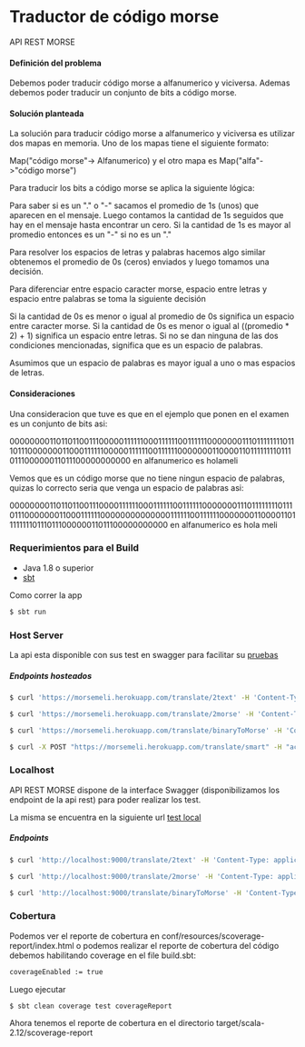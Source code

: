 # Traductor de código morse 


API REST MORSE


#### Definición del problema

Debemos poder traducir código morse a alfanumerico y viciversa. Ademas debemos poder traducir un conjunto de bits a código morse.


#### Solución planteada
La solución para traducir código morse a alfanumerico y viciversa es utilizar dos mapas en memoria. Uno de los mapas tiene el siguiente formato:

Map("código morse"-> Alfanumerico) y el otro mapa es Map("alfa"->"código morse")

Para traducir los bits a código morse se aplica la siguiente lógica:

Para saber si es un "." o "-" sacamos el promedio de 1s (unos) que aparecen en el mensaje. Luego contamos la cantidad de 1s seguidos que hay en el mensaje hasta encontrar un cero. Si la cantidad de 1s es mayor al promedio entonces es un "-" si no es un "." 


Para resolver los espacios de letras y palabras hacemos algo similar obtenemos el promedio de 0s (ceros) enviados y luego tomamos una decisión.

Para diferenciar entre espacio caracter morse, espacio entre letras y espacio entre palabras se toma la siguiente decisión

Si la cantidad de 0s es menor o igual al promedio de 0s significa un espacio entre caracter morse.
Si la cantidad de 0s es menor o igual al ((promedio * 2) + 1) significa un espacio entre letras.
Si no se dan ninguna de las dos condiciones mencionadas, significa que es un espacio de palabras.

Asumimos que un espacio de palabras es mayor igual a uno o mas espacios de letras.

#### Consideraciones

Una consideracion que tuve es que en el ejemplo que ponen en el examen es un conjunto de bits asi:

000000001101101100111000001111110001111110011111100000001110111111110111011100000001100011111100000111111001111110000000110000110111111110111011100000011011100000000000 en alfanumerico es holameli
 
Vemos que es un código morse que no tiene ningun espacio de palabras, quizas lo correcto seria que venga un espacio de palabras asi:

00000000110110110011100001111110001111110011111100000001110111111110111011100000001100011111100000000000000111111001111110000000110000110111111110111011100000011011100000000000 en alfanumerico es hola meli

### Requerimientos para el Build

* Java 1.8 o superior
* [sbt]


Como correr la app 

```sh
$ sbt run
```

### Host Server

La api esta disponible con sus test en swagger para facilitar su [pruebas]

##### Endpoints hosteados

```sh
$ curl 'https://morsemeli.herokuapp.com/translate/2text' -H 'Content-Type: application/json' --data-binary $'{"text": ".... --- .-.. .-"}'

$ curl 'https://morsemeli.herokuapp.com/translate/2morse' -H 'Content-Type: application/json' --data-binary $'{"text": "hola"}' 

$ curl 'https://morsemeli.herokuapp.com/translate/binaryToMorse' -H 'Content-Type: application/json' --data-binary $'{"text":"00000000110110110011100001111110001111110011111100000001110111111110111011100000001100011111100000000000000111111001111110000000110000110111111110111011100000011011100000000000"}'

$ curl -X POST "https://morsemeli.herokuapp.com/translate/smart" -H "accept: application/json" -H "Content-Type: application/json" -d "{"text\":"hola","source":"alfa","target":"morse"}"

```  

### Localhost


API REST MORSE dispone de la interface Swagger (disponibilizamos los endpoint de la api rest) para poder realizar los test.

La misma se encuentra en la siguiente url [test local]



##### Endpoints

```sh
$ curl 'http://localhost:9000/translate/2text' -H 'Content-Type: application/json' --data-binary $'{"text": ".... --- .-.. .-"}'

$ curl 'http://localhost:9000/translate/2morse' -H 'Content-Type: application/json' --data-binary $'{"text": "hola"}' 

$ curl 'http://localhost:9000/translate/binaryToMorse' -H 'Content-Type: application/json' --data-binary $'{"text":"00000000110110110011100001111110001111110011111100000001110111111110111011100000001100011111100000000000000111111001111110000000110000110111111110111011100000011011100000000000"}'
```


### Cobertura

Podemos ver el reporte de cobertura en conf/resources/scoverage-report/index.html o podemos realizar el reporte de cobertura del código debemos habilitando coverage en el file build.sbt:


```sh
coverageEnabled := true
```
Luego ejecutar

```sh
$ sbt clean coverage test coverageReport
```
Ahora tenemos el reporte de cobertura en el directorio target/scala-2.12/scoverage-report



   [sbt]: <https://www.scala-sbt.org/index.html>

[aqui]: <https://morsemeli.herokuapp.com/>

[pruebas]: <https://morsemeli.herokuapp.com/docs/swagger-ui/index.html?url=/assets/swagger.json#/routes/translate2Human>

[test local]: <http://localhost:9000/docs/swagger-ui/index.html?url=/assets/swagger.json#/routes/translate2Human> 